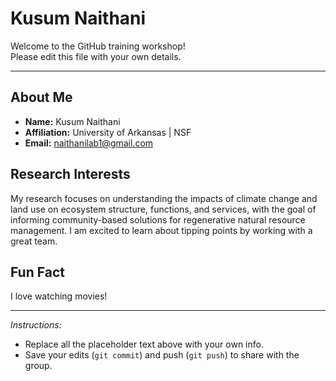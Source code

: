 # Kusum Naithani

Welcome to the GitHub training workshop!  
Please edit this file with your own details.

---

## About Me
- **Name:** Kusum Naithani  
- **Affiliation:** University of Arkansas | NSF  
- **Email:** naithanilab1@gmail.com  

## Research Interests
My research focuses on understanding the impacts of climate change and land use on ecosystem structure, functions, and services, with the goal of informing community-based solutions for regenerative natural resource management. I am excited to learn about tipping points by working with a great team.   

## Fun Fact
I love watching movies!   

---


*Instructions:*  
- Replace all the placeholder text above with your own info.  
- Save your edits (`git commit`) and push (`git push`) to share with the group.  

